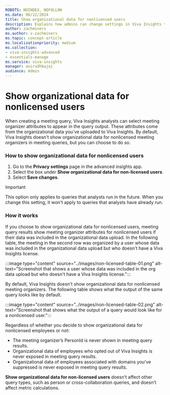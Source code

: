 ```yaml
---
ROBOTS: NOINDEX, NOFOLLOW
ms.date: 06/12/2024
title: Show organizational data for nonlicensed users
description: Explains how admins can change settings in Viva Insights to show organizational data for nonlicensed users in meeting query results.
author: zachminers
ms.author: v-zachminers
ms.topic: concept-article
ms.localizationpriority: medium
ms.collection: 
- viva-insights-advanced
- essentials-manage
ms.service: viva-insights
manager: anirudhbajaj
audience: Admin
---
```


# Show organizational data for nonlicensed users

When creating a meeting query, Viva Insights analysts can select meeting organizer attributes to appear in the query output. These attributes come from the organizational data you’ve uploaded to Viva Insights. By default, Viva Insights doesn't show organizational data for nonlicensed meeting organizers in meeting queries, but you can choose to do so.

### How to show organizational data for nonlicensed users 

1. Go to the **Privacy settings** page in the advanced insights app.
2. Select the box under **Show organizational data for non-licensed users**.
3. Select **Save changes**.

>[!Important]
>This option only applies to queries that analysts run in the future. When you change this setting, it won't apply to queries that analysts have already run.

### How it works

If you choose to show organizational data for nonlicensed users, meeting query results show meeting organizer attributes for nonlicensed users if their data was included in the organizational data upload. In the following table, the meeting in the second row was organized by a user whose data was included in the organizational data upload but who doesn't have a Viva Insights license.

:::image type="content" source="../images/non-licensed-table-01.png" alt-text="Screenshot that shows a user whose data was included in the org data upload but who doesn't have a Viva Insights license.":::

By default, Viva Insights doesn't show organizational data for nonlicensed meeting organizers. The following table shows what the output of the same query looks like by default.

:::image type="content" source="../images/non-licensed-table-02.png" alt-text="Screenshot that shows what the output of a query would look like for a nonlicensed user.":::

Regardless of whether you decide to show organizational data for nonlicensed employees or not:

* The meeting organizer’s PersonId is never shown in meeting query results.
* Organizational data of employees who opted out of Viva Insights is never exposed in meeting query results.
* Organizational data of employees associated with domains you’ve suppressed is never exposed in meeting query results.

**Show organizational data for non-licensed users** doesn’t affect other query types, such as person or cross-collaboration queries, and doesn’t affect metric calculations.